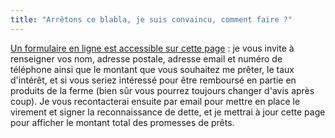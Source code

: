 ```yaml
---
title: "Arrêtons ce blabla, je suis convaincu, comment faire ?"
---
```


[Un formulaire en ligne est accessible sur cette page](#formulaire) : je vous
invite à renseigner vos nom, adresse postale, adresse email et numéro de
téléphone ainsi que le montant que vous souhaitez me prêter, le taux d'intérêt,
et si vous seriez intéressé pour être remboursé en partie en produits de la
ferme (bien sûr vous pourrez toujours changer d'avis après coup). Je vous
recontacterai ensuite par email pour mettre en place le virement et signer la
reconnaissance de dette, et je mettrai à jour cette page pour afficher le
montant total des promesses de prêts.
